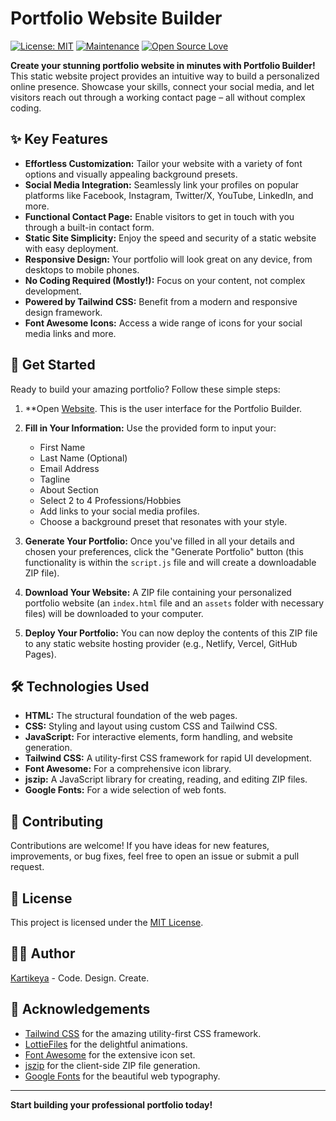 # Portfolio Website Builder

[![License: MIT](https://img.shields.io/badge/License-MIT-yellow.svg)](https://opensource.org/licenses/MIT)
[![Maintenance](https://img.shields.io/badge/Maintained%3F-yes-green.svg)](https://github.com/KartikeyaLab/portfolio-builder/graphs/commit-activity)
[![Open Source Love](https://badges.frapsoft.com/os/v1/open-source.svg?v=103)](https://github.com/KartikeyaLab/portfolio-builder)

**Create your stunning portfolio website in minutes with Portfolio Builder!** This static website project provides an intuitive way to build a personalized online presence. Showcase your skills, connect your social media, and let visitors reach out through a working contact page – all without complex coding.

## ✨ Key Features

* **Effortless Customization:** Tailor your website with a variety of font options and visually appealing background presets.
* **Social Media Integration:** Seamlessly link your profiles on popular platforms like Facebook, Instagram, Twitter/X, YouTube, LinkedIn, and more.
* **Functional Contact Page:** Enable visitors to get in touch with you through a built-in contact form.
* **Static Site Simplicity:** Enjoy the speed and security of a static website with easy deployment.
* **Responsive Design:** Your portfolio will look great on any device, from desktops to mobile phones.
* **No Coding Required (Mostly!):** Focus on your content, not complex development.
* **Powered by Tailwind CSS:** Benefit from a modern and responsive design framework.
* **Font Awesome Icons:** Access a wide range of icons for your social media links and more.

## 🚀 Get Started

Ready to build your amazing portfolio? Follow these simple steps:

1.  **Open [Website](https://kartikeyalab.github.io/PortfolioBuilder/). This is the user interface for the Portfolio Builder.

2.  **Fill in Your Information:** Use the provided form to input your:
    * First Name
    * Last Name (Optional)
    * Email Address
    * Tagline
    * About Section
    * Select 2 to 4 Professions/Hobbies
    * Add links to your social media profiles.
    * Choose a background preset that resonates with your style.

3.  **Generate Your Portfolio:** Once you've filled in all your details and chosen your preferences, click the "Generate Portfolio" button (this functionality is within the `script.js` file and will create a downloadable ZIP file).

4.  **Download Your Website:** A ZIP file containing your personalized portfolio website (an `index.html` file and an `assets` folder with necessary files) will be downloaded to your computer.

5.  **Deploy Your Portfolio:** You can now deploy the contents of this ZIP file to any static website hosting provider (e.g., Netlify, Vercel, GitHub Pages).

## 🛠️ Technologies Used

* **HTML:** The structural foundation of the web pages.
* **CSS:** Styling and layout using custom CSS and Tailwind CSS.
* **JavaScript:** For interactive elements, form handling, and website generation.
* **Tailwind CSS:** A utility-first CSS framework for rapid UI development.
* **Font Awesome:** For a comprehensive icon library.
* **jszip:** A JavaScript library for creating, reading, and editing ZIP files.
* **Google Fonts:** For a wide selection of web fonts.

## 🤝 Contributing

Contributions are welcome! If you have ideas for new features, improvements, or bug fixes, feel free to open an issue or submit a pull request.

## 📜 License

This project is licensed under the [MIT License](LICENSE).

## 🧑‍💻 Author

[Kartikeya](https://github.com/KartikeyaLab) - Code. Design. Create.

## 🙏 Acknowledgements

* [Tailwind CSS](https://tailwindcss.com/) for the amazing utility-first CSS framework.
* [LottieFiles](https://lottiefiles.com/) for the delightful animations.
* [Font Awesome](https://fontawesome.com/) for the extensive icon set.
* [jszip](https://stuk.github.io/jszip/) for the client-side ZIP file generation.
* [Google Fonts](https://fonts.google.com/) for the beautiful web typography.

---

**Start building your professional portfolio today!**
